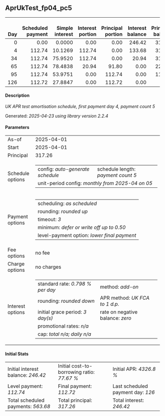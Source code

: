 <h2>AprUkTest_fp04_pc5</h2>
<table>
    <thead style="vertical-align: bottom;">
        <th style="text-align: right;">Day</th>
        <th style="text-align: right;">Scheduled payment</th>
        <th style="text-align: right;">Simple interest</th>
        <th style="text-align: right;">Interest portion</th>
        <th style="text-align: right;">Principal portion</th>
        <th style="text-align: right;">Interest balance</th>
        <th style="text-align: right;">Principal balance</th>
        <th style="text-align: right;">Total simple interest</th>
        <th style="text-align: right;">Total interest</th>
        <th style="text-align: right;">Total principal</th>
    </thead>
    <tr style="text-align: right;">
        <td class="ci00">0</td>
        <td class="ci01" style="white-space: nowrap;">0.00</td>
        <td class="ci02">0.0000</td>
        <td class="ci03">0.00</td>
        <td class="ci04">0.00</td>
        <td class="ci05">246.42</td>
        <td class="ci06">317.26</td>
        <td class="ci07">0.0000</td>
        <td class="ci08">0.00</td>
        <td class="ci09">0.00</td>
    </tr>
    <tr style="text-align: right;">
        <td class="ci00">4</td>
        <td class="ci01" style="white-space: nowrap;">112.74</td>
        <td class="ci02">10.1269</td>
        <td class="ci03">112.74</td>
        <td class="ci04">0.00</td>
        <td class="ci05">133.68</td>
        <td class="ci06">317.26</td>
        <td class="ci07">10.1269</td>
        <td class="ci08">112.74</td>
        <td class="ci09">0.00</td>
    </tr>
    <tr style="text-align: right;">
        <td class="ci00">34</td>
        <td class="ci01" style="white-space: nowrap;">112.74</td>
        <td class="ci02">75.9520</td>
        <td class="ci03">112.74</td>
        <td class="ci04">0.00</td>
        <td class="ci05">20.94</td>
        <td class="ci06">317.26</td>
        <td class="ci07">86.0790</td>
        <td class="ci08">225.48</td>
        <td class="ci09">0.00</td>
    </tr>
    <tr style="text-align: right;">
        <td class="ci00">65</td>
        <td class="ci01" style="white-space: nowrap;">112.74</td>
        <td class="ci02">78.4838</td>
        <td class="ci03">20.94</td>
        <td class="ci04">91.80</td>
        <td class="ci05">0.00</td>
        <td class="ci06">225.46</td>
        <td class="ci07">164.5628</td>
        <td class="ci08">246.42</td>
        <td class="ci09">91.80</td>
    </tr>
    <tr style="text-align: right;">
        <td class="ci00">95</td>
        <td class="ci01" style="white-space: nowrap;">112.74</td>
        <td class="ci02">53.9751</td>
        <td class="ci03">0.00</td>
        <td class="ci04">112.74</td>
        <td class="ci05">0.00</td>
        <td class="ci06">112.72</td>
        <td class="ci07">218.5379</td>
        <td class="ci08">246.42</td>
        <td class="ci09">204.54</td>
    </tr>
    <tr style="text-align: right;">
        <td class="ci00">126</td>
        <td class="ci01" style="white-space: nowrap;">112.72</td>
        <td class="ci02">27.8847</td>
        <td class="ci03">0.00</td>
        <td class="ci04">112.72</td>
        <td class="ci05">0.00</td>
        <td class="ci06">0.00</td>
        <td class="ci07">246.4226</td>
        <td class="ci08">246.42</td>
        <td class="ci09">317.26</td>
    </tr>
</table>
<h4>Description</h4>
<p><i>UK APR test amortisation schedule, first payment day 4, payment count 5</i></p>
<p>Generated: <i>2025-04-23 using library version 2.2.4</i></p>
<h4>Parameters</h4>
<table>
    <tr>
        <td>As-of</td>
        <td>2025-04-01</td>
    </tr>
    <tr>
        <td>Start</td>
        <td>2025-04-01</td>
    </tr>
    <tr>
        <td>Principal</td>
        <td>317.26</td>
    </tr>
    <tr>
        <td>Schedule options</td>
        <td>
            <table>
                <tr>
                    <td>config: <i>auto-generate schedule</i></td>
                    <td>schedule length: <i><i>payment count</i> 5</i></td>
                </tr>
                <tr>
                    <td colspan="2" style="white-space: nowrap;">unit-period config: <i>monthly from 2025-04 on 05</i></td>
                </tr>
            </table>
        </td>
    </tr>
    <tr>
        <td>Payment options</td>
        <td>
            <table>
                <tr>
                    <td>scheduling: <i>as scheduled</i></td>
                </tr>
                <tr>
                    <td>rounding: <i>rounded up</i></td>
                </tr>
                <tr>
                    <td>timeout: <i>3</i></td>
                </tr>
                <tr>
                    <td>minimum: <i>defer&nbsp;or&nbsp;write&nbsp;off&nbsp;up&nbsp;to&nbsp;0.50</i></td>
                </tr>
                <tr>
                    <td>level-payment option: <i>lower&nbsp;final&nbsp;payment</i></td>
                </tr>
            </table>
        </td>
    </tr>
    <tr>
        <td>Fee options</td>
        <td>no fee
        </td>
    </tr>
    <tr>
        <td>Charge options</td>
        <td>no charges
        </td>
    </tr>
    <tr>
        <td>Interest options</td>
        <td>
            <table>
                <tr>
                    <td>standard rate: <i>0.798 % per day</i></td>
                    <td>method: <i>add-on</i></td>
                </tr>
                <tr>
                    <td>rounding: <i>rounded down</i></td>
                    <td>APR method: <i>UK FCA to 1 d.p.</i></td>
                </tr>
                <tr>
                    <td>initial grace period: <i>3 day(s)</i></td>
                    <td>rate on negative balance: <i>zero</i></td>
                </tr>
                <tr>
                    <td colspan="2">promotional rates: <i><i>n/a</i></i></td>
                </tr>
                <tr>
                    <td colspan="2">cap: <i>total <i>n/a</i>; daily <i>n/a</i></td>
                </tr>
            </table>
        </td>
    </tr>
</table>
<h4>Initial Stats</h4>
<table>
    <tr>
        <td>Initial interest balance: <i>246.42</i></td>
        <td>Initial cost-to-borrowing ratio: <i>77.67 %</i></td>
        <td>Initial APR: <i>4326.8 %</i></td>
    </tr>
    <tr>
        <td>Level payment: <i>112.74</i></td>
        <td>Final payment: <i>112.72</i></td>
        <td>Last scheduled payment day: <i>126</i></td>
    </tr>
    <tr>
        <td>Total scheduled payments: <i>563.68</i></td>
        <td>Total principal: <i>317.26</i></td>
        <td>Total interest: <i>246.42</i></td>
    </tr>
</table>
